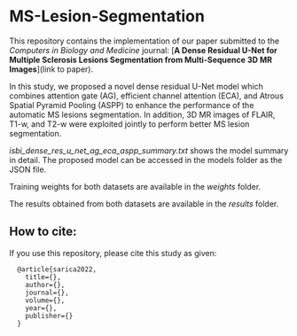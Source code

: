 # MS-Lesion-Segmentation

This repository contains the implementation of our paper submitted to the _Computers in Biology and Medicine_ journal: [__A Dense Residual U-Net for Multiple Sclerosis Lesions Segmentation from Multi-Sequence 3D MR Images__](link to paper).

In this study, we proposed a novel dense residual U-Net model which combines attention gate (AG), efficient channel attention (ECA), and Atrous Spatial Pyramid Pooling (ASPP) to enhance the performance of the automatic MS lesions segmentation. In addition, 3D MR images of FLAIR, T1-w, and T2-w were exploited jointly to perform better MS lesion segmentation.

_isbi_dense_res_u_net_ag_eca_aspp_summary.txt_ shows the model summary in detail.  The proposed model can be accessed in the models folder as the JSON file.

Training weights for both datasets are available in the _weights_ folder.

The results obtained from both datasets are available in the _results_ folder.

## How to cite:
If you use this repository, please cite this study as given:
```
  @article{sarica2022,
    title={},
    author={},
    journal={},
    volume={},
    year={},
    publisher={}
  }
```

